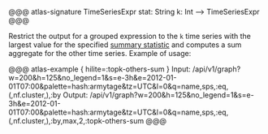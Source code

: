 @@@ atlas-signature
TimeSeriesExpr
stat: String
k: Int
-->
TimeSeriesExpr
@@@

Restrict the output for a grouped expression to the `k` time series with the largest value
for the specified [summary statistic](stat.md) and computes a sum aggregate for the other
time series. Example of usage:

@@@ atlas-example { hilite=:topk-others-sum }
Input: /api/v1/graph?w=200&h=125&no_legend=1&s=e-3h&e=2012-01-01T07:00&palette=hash:armytage&tz=UTC&l=0&q=name,sps,:eq,(,nf.cluster,),:by
Output: /api/v1/graph?w=200&h=125&no_legend=1&s=e-3h&e=2012-01-01T07:00&palette=hash:armytage&tz=UTC&l=0&q=name,sps,:eq,(,nf.cluster,),:by,max,2,:topk-others-sum
@@@
